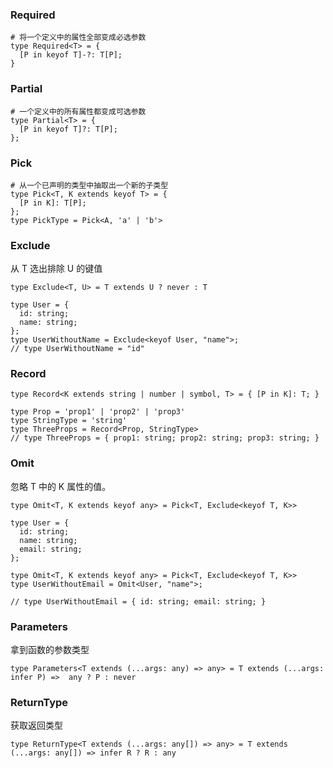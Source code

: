 ### Required
```
# 将一个定义中的属性全部变成必选参数
type Required<T> = {
  [P in keyof T]-?: T[P];
}
```
### Partial
```
# 一个定义中的所有属性都变成可选参数
type Partial<T> = {
  [P in keyof T]?: T[P];
};
```
### Pick
```
# 从一个已声明的类型中抽取出一个新的子类型
type Pick<T, K extends keyof T> = {
  [P in K]: T[P];
};
type PickType = Pick<A, 'a' | 'b'>
```
### Exclude
从 T 选出排除 U 的键值

``type Exclude<T, U> = T extends U ? never : T``

```
type User = {
  id: string;
  name: string;
};
type UserWithoutName = Exclude<keyof User, "name">;
// type UserWithoutName = "id"
```
### Record
``type Record<K extends string | number | symbol, T> = { [P in K]: T; }``
```
type Prop = 'prop1' | 'prop2' | 'prop3'
type StringType = 'string'
type ThreeProps = Record<Prop, StringType>
// type ThreeProps = { prop1: string; prop2: string; prop3: string; }
```
### Omit
忽略 T 中的 K 属性的值。

``type Omit<T, K extends keyof any> = Pick<T, Exclude<keyof T, K>>``

```
type User = {
  id: string;
  name: string;
  email: string;
};

type Omit<T, K extends keyof any> = Pick<T, Exclude<keyof T, K>>
type UserWithoutEmail = Omit<User, "name">;

// type UserWithoutEmail = { id: string; email: string; }
```
### Parameters
拿到函数的参数类型

``type Parameters<T extends (...args: any) => any> = T extends (...args: infer P) =>  any ? P : never``
### ReturnType
获取返回类型

``type ReturnType<T extends (...args: any[]) => any> = T extends (...args: any[]) => infer R ? R : any``

